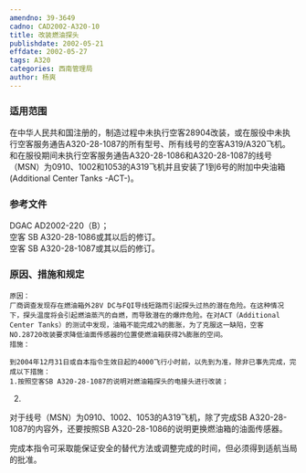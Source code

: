 ```yaml
---
amendno: 39-3649  
cadno: CAD2002-A320-10  
title: 改装燃油探头  
publishdate: 2002-05-21  
effdate: 2002-05-27  
tags: A320  
categories: 西南管理局  
author: 杨爽  
---
```

  
### 适用范围  
在中华人民共和国注册的，制造过程中未执行空客28904改装，或在服役中未执行空客服务通告A320-28-1087的所有型号、所有线号的空客A319/A320飞机。和在服役期间未执行空客服务通告A320-28-1086和A320-28-1087的线号（MSN）为0910、1002和1053的A319飞机并且安装了1到6号的附加中央油箱(Additional Center Tanks -ACT-)。  
  
<!--more-->  
### 参考文件  
DGAC AD2002-220（B）；  
空客 SB A320-28-1086或其以后的修订。  
空客 SB A320-28-1087或其以后的修订。  
  
### 原因、措施和规定  
    原因：  
    厂商调查发现存在燃油箱外28V DC与FQI导线短路而引起探头过热的潜在危险。在这种情况下，探头温度将会引起燃油蒸汽的自燃，而导致潜在的爆炸危险。在对ACT（Additional Center Tanks）的测试中发现，油箱不能完成2%的膨胀，为了克服这一缺陷，空客 NO.28720改装要求降低油面传感器的位置使燃油箱获得2%膨胀的空间。  
    措施：  
  
    到2004年12月31日或自本指令生效日起的4000飞行小时前，以先到为准，除非已事先完成，完成以下措施：  
    1.按照空客SB A320-28-1087的说明对燃油箱探头的电接头进行改装；  
2.  
对于线号（MSN）为0910、1002、1053的A319飞机，除了完成SB A320-28-1087的内容外，还要按照SB A320-28-1086的说明更换燃油箱的油面传感器。  
  
完成本指令可采取能保证安全的替代方法或调整完成的时间，但必须得到适航当局的批准。  
